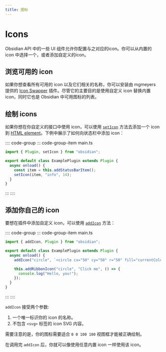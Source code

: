 ```yaml
---
title: 图标
---
```


# Icons

Obsidian API 中的一些 UI 组件允许你配置与之对应的icon。你可以从内置的 icon 中选择一个，或者添加自定义的icon。

## 浏览可用的 icon

如果你想查看所有可用的 icon 以及它们相关的名称，你可以安装由 mgmeyers 提供的 [Icon Swapper](https://github.com/mgmeyers/obsidian-icon-swapper) 插件。尽管它的主要目的是使用自定义 icon 替换内置 icon，同时它也是 Obsidian 中可用图标的列表。

## 绘制 icons

如果你想在你自定义的接口中使用 icon，可以使用 [`setIcon`](../api/functions/setIcon.md) 方法去添加一个 icon 到 [HTML element](html-elements.md)。下例中展示了如何向状态栏中添加 icon：

:::: code-group
::: code-group-item main.ts
```ts
import { Plugin, setIcon } from "obsidian";

export default class ExamplePlugin extends Plugin {
  async onload() {
    const item = this.addStatusBarItem();
    setIcon(item, "info", 14);
  }
}
```
:::
::::

## 添加你自己的 icon

要想在插件中添加自定义 icon，可以使用 [`addIcon`](../api/functions/addIcon.md) 方法：

:::: code-group
::: code-group-item main.ts
```ts
import { addIcon, Plugin } from "obsidian";

export default class ExamplePlugin extends Plugin {
  async onload() {
    addIcon("circle", `<circle cx="50" cy="50" r="50" fill="currentColor" />`);

    this.addRibbonIcon("circle", "Click me", () => {
      console.log("Hello, you!");
    });
  }
}
```
:::
::::

`addIcon` 接受两个参数:

1. 一个唯一标识你的 icon 的名称。
2. 不包含 `<svg>` 标签的 icon SVG 内容。

需要注意的是，你的图标需要适合 `0 0 100 100` 视图框才能被正确绘制。

在调用完 `addIcon` 后，你就可以像使用任意内置 icon 一样使用该 icon。
